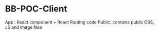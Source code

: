 # BB-POC-Client 

App : React component + React Routing code
Public: contains public CSS, JS and image files
